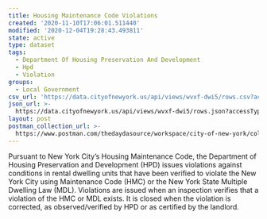 ```yaml
---
title: Housing Maintenance Code Violations
created: '2020-11-10T17:06:01.511440'
modified: '2020-12-04T19:28:43.493811'
state: active
type: dataset
tags:
  - Department Of Housing Preservation And Development
  - Hpd
  - Violation
groups:
  - Local Government
csv_url: 'https://data.cityofnewyork.us/api/views/wvxf-dwi5/rows.csv?accessType=DOWNLOAD'
json_url: >-
  https://data.cityofnewyork.us/api/views/wvxf-dwi5/rows.json?accessType=DOWNLOAD
layout: post
postman_collection_url: >-
  https://www.postman.com/thedaydasource/workspace/city-of-new-york/collection/15909983-a1b7cf69-3fdd-412d-b72a-091da8b8ee3f
---
```

Pursuant to New York City’s Housing Maintenance Code, the Department of Housing Preservation and Development (HPD) issues violations against conditions in rental dwelling units that have been verified to violate the New York City using Maintenance Code (HMC) or the New York State Multiple Dwelling Law (MDL). Violations are issued when an inspection verifies that a violation of the HMC or MDL exists. It is closed when the violation is corrected, as observed/verified by HPD or as certified by the landlord.
